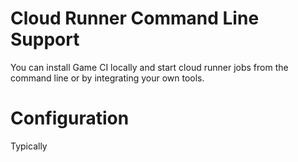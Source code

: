 # Cloud Runner Command Line Support

You can install Game CI locally and start cloud runner jobs from the command line or by integrating your own tools.

# Configuration

Typically
